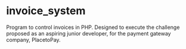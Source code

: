 # invoice_system
Program to control invoices in PHP. Designed to execute the challenge proposed as an aspiring junior developer, for the payment gateway company, PlacetoPay.
